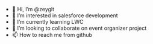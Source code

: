 - 👋 Hi, I’m @zeygit
- 👀 I’m interested in salesforce development
- 🌱 I’m currently learning LWC
- 💞️ I’m looking to collaborate on event organizer project 
- 📫 How to reach me from github 

<!---
zeygit/zeygit is a ✨ special ✨ repository because its `README.md` (this file) appears on your GitHub profile.
You can click the Preview link to take a look at your changes.
--->
